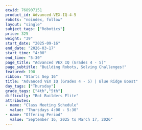 ```yaml
---
ecwid: 768907151
product_id: Advanced-VEX-IQ-4-5
robots: "noindex, follow"
layout: "single"
subject_tags: ["Robotics"]
price: 325
weight: "39"
start_date: "2025-09-16"
end_date: "2026-03-17"
start_time: "4:00"
end_time: "5:30"
page_title: "Advanced VEX IQ (Grades 4 - 5)"
page_subtitle: "Building Robots, Solving Challenges!"
featured: 190
ribbon: "Starts Sep 16"
title: "Advanced VEX IQ (Grades 4 - 5) | Blue Ridge Boost"
day_tags: ["Thursday"]
grade_tags: ["4th","5th"]
difficulty: "Bot Builders Elite"
attributes:
- name: "Class Meeting Schedule"
  value: "Thursdays 4:00 - 5:30"
- name: "Offering Period"
  value: "September 16, 2025 to March 17, 2026"
---
```

